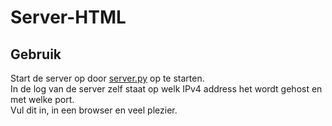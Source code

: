 # Server-HTML
## Gebruik

Start de server op door [server.py](./server.py) op te starten.  
In de log van de server zelf staat op welk IPv4 address het wordt gehost en met welke port.  
Vul dit in, in een browser en veel plezier.